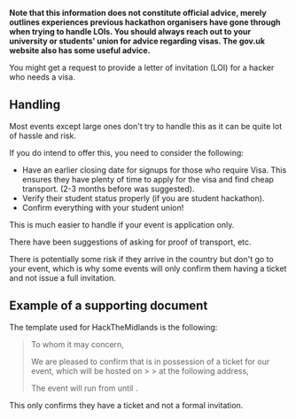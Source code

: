 __Note that this information does not constitute official advice, merely outlines experiences previous hackathon organisers have gone through when trying to handle LOIs. You should always reach out to your university or students' union for advice regarding visas. The gov.uk website also has some useful advice.__

You might get a request to provide a letter of invitation (LOI) for a hacker who needs a visa.

## Handling

Most events except large ones don't try to handle this as it can be quite lot of hassle and risk.

If you do intend to offer this, you need to consider the following:

* Have an earlier closing date for signups for those who require Visa. This ensures they have plenty of time to apply for the visa and find cheap transport. (2-3 months before was suggested).
* Verify their student status properly (if you are student hackathon).
* Confirm everything with your student union!

This is much easier to handle if your event is application only.

There have been suggestions of asking for proof of transport, etc.

There is potentially some risk if they arrive in the country but don't go to your event, which is why some events will only confirm them having a ticket and not issue a full invitation.

## Example of a supporting document

The template used for HackTheMidlands is the following:


> To whom it may concern, 
> 
> We are pleased to confirm that <NAME> is in possession of a ticket for our <EVENT NAME> event, which will be hosted on > ><DATE> at the following address,
> 
> <YOUR VENUE ADDRESS>
>
> The event will run from <START TIME> until <END TIME>.

This only confirms they have a ticket and not a formal invitation. 
